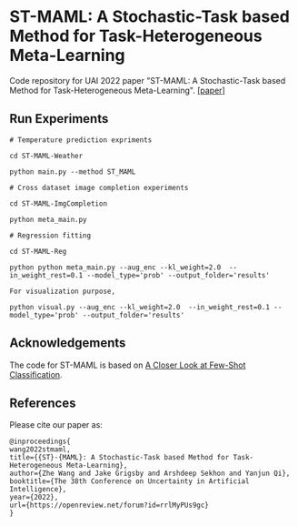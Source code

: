# ST-MAML: A Stochastic-Task based Method for Task-Heterogeneous Meta-Learning

Code repository for UAI 2022 paper "ST-MAML: A Stochastic-Task based Method for Task-Heterogeneous Meta-Learning". [[paper]](https://openreview.net/forum?id=rrlMyPUs9gc)

## Run Experiments
```
# Temperature prediction expriments

cd ST-MAML-Weather

python main.py --method ST_MAML

# Cross dataset image completion experiments

cd ST-MAML-ImgCompletion

python meta_main.py

# Regression fitting

cd ST-MAML-Reg

python python meta_main.py --aug_enc --kl_weight=2.0  --in_weight_rest=0.1 --model_type='prob' --output_folder='results'

For visualization purpose, 

python visual.py --aug_enc --kl_weight=2.0  --in_weight_rest=0.1 --model_type='prob' --output_folder='results' 
```

## Acknowledgements
The code for ST-MAML is based on [A Closer Look at Few-Shot Classification](https://github.com/wyharveychen/CloserLookFewShot).

## References
Please cite our paper as:
```		
@inproceedings{
wang2022stmaml,
title={{ST}-{MAML}: A Stochastic-Task based Method for Task-Heterogeneous Meta-Learning},
author={Zhe Wang and Jake Grigsby and Arshdeep Sekhon and Yanjun Qi},
booktitle={The 38th Conference on Uncertainty in Artificial Intelligence},
year={2022},
url={https://openreview.net/forum?id=rrlMyPUs9gc}
}
```